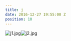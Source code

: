 ```yaml
---
title: j
date: 2016-12-27 19:55:00 Z
position: 10
---
```


![j1.jpg](/uploads/j1.jpg)![j2.jpg](/uploads/j2.jpg)